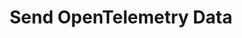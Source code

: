 ---
title: Send OpenTelemetry Data
keywords: opentelemetry, tracing, metrics
layout: readme
source: opentelemetry-examples
tags: [tracing]
sidebar: doc_sidebar
permalink: opentelemetry_overview.html
summary: Send OpenTelemetry traces and metrics data to VMware Aria Operations for Applications (formerly known as Tanzu Observability by Wavefront). 
---